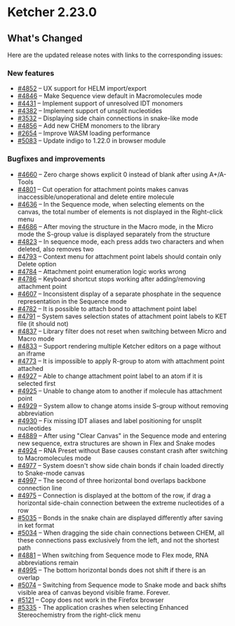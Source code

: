 
# Ketcher 2.23.0

## What's Changed

Here are the updated release notes with links to the corresponding issues:

### New features
* [#4852](https://github.com/epam/ketcher/issues/4852) – UX support for HELM import/export
* [#4846](https://github.com/epam/ketcher/issues/4846) – Make Sequence view default in Macromolecules mode
* [#4431](https://github.com/epam/ketcher/issues/4431) – Implement support of unresolved IDT monomers
* [#4382](https://github.com/epam/ketcher/issues/4382) – Implement support of unsplit nucleotides
* [#3532](https://github.com/epam/ketcher/issues/3532) – Displaying side chain connections in snake-like mode
* [#4856](https://github.com/epam/ketcher/issues/4856) – Add new CHEM monomers to the library
* [#2654](https://github.com/epam/ketcher/issues/2654) – Improve WASM loading performance
* [#5083](https://github.com/epam/ketcher/issues/5083) – Update indigo to 1.22.0 in browser module

### Bugfixes and improvements
* [#4660](https://github.com/epam/ketcher/issues/4660) – Zero charge shows explicit 0 instead of blank after using A+/A- Tools
* [#4801](https://github.com/epam/ketcher/issues/4801) – Cut operation for attachment points makes canvas inaccessible/unoperational and delete entire molecule
* [#4636](https://github.com/epam/ketcher/issues/4636) – In the Sequence mode, when selecting elements on the canvas, the total number of elements is not displayed in the Right-click menu
* [#4686](https://github.com/epam/ketcher/issues/4686) – After moving the structure in the Macro mode, in the Micro mode the S-group value is displayed separately from the structure
* [#4823](https://github.com/epam/ketcher/issues/4823) – In sequence mode, each press adds two characters and when deleted, also removes two
* [#4793](https://github.com/epam/ketcher/issues/4793) – Context menu for attachment point labels should contain only Delete option
* [#4784](https://github.com/epam/ketcher/issues/4784) – Attachment point enumeration logic works wrong
* [#4786](https://github.com/epam/ketcher/issues/4786) – Keyboard shortcut stops working after adding/removing attachment point
* [#4607](https://github.com/epam/ketcher/issues/4607) – Inconsistent display of a separate phosphate in the sequence representation in the Sequence mode
* [#4782](https://github.com/epam/ketcher/issues/4782) – It is possible to attach bond to attachment point label
* [#4791](https://github.com/epam/ketcher/issues/4791) – System saves selection states of attachment point labels to KET file (it should not)
* [#4837](https://github.com/epam/ketcher/issues/4837) – Library filter does not reset when switching between Micro and Macro mode
* [#4833](https://github.com/epam/ketcher/issues/4833) – Support rendering multiple Ketcher editors on a page without an iframe
* [#4773](https://github.com/epam/ketcher/issues/4773) – It is impossible to apply R-group to atom with attachment point attached
* [#4927](https://github.com/epam/ketcher/issues/4927) – Able to change attachment point label to an atom if it is selected first
* [#4925](https://github.com/epam/ketcher/issues/4925) – Unable to change atom to another if molecule has attachment point
* [#4929](https://github.com/epam/ketcher/issues/4929) – System allow to change atoms inside S-group without removing abbreviation
* [#4930](https://github.com/epam/ketcher/issues/4930) – Fix missing IDT aliases and label positioning for unsplit nucleotides
* [#4889](https://github.com/epam/ketcher/issues/4889) – After using "Clear Canvas" in the Sequence mode and entering new sequence, extra structures are shown in Flex and Snake modes
* [#4924](https://github.com/epam/ketcher/issues/4924) – RNA Preset without Base causes constant crash after switching to Macromolecules mode
* [#4977](https://github.com/epam/ketcher/issues/4977) – System doesn't show side chain bonds if chain loaded directly to Snake-mode canvas
* [#4997](https://github.com/epam/ketcher/issues/4997) – The second of three horizontal bond overlaps backbone connection line
* [#4975](https://github.com/epam/ketcher/issues/4975) – Connection is displayed at the bottom of the row, if drag a horizontal side-chain connection between the extreme nucleotides of a row
* [#5035](https://github.com/epam/ketcher/issues/5035) – Bonds in the snake chain are displayed differently after saving in ket format
* [#5034](https://github.com/epam/ketcher/issues/5034) – When dragging the side chain connections between CHEM, all these connections pass exclusively from the left, and not the shortest path
* [#4881](https://github.com/epam/ketcher/issues/4881) – When switching from Sequence mode to Flex mode, RNA abbreviations remain
* [#4995](https://github.com/epam/ketcher/issues/4995) – The bottom horizontal bonds does not shift if there is an overlap
* [#5074](https://github.com/epam/ketcher/issues/5074) – Switching from Sequence mode to Snake mode and back shifts visible area of canvas beyond visible frame. Forever.
* [#5121](https://github.com/epam/ketcher/issues/5121) – Copy does not work in the Firefox browser
* [#5335](https://github.com/epam/ketcher/issues/5335) - The application crashes when selecting Enhanced Stereochemistry from the right-click menu
